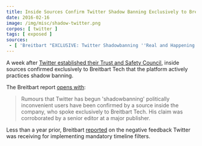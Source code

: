 ```yaml
---
title: Inside Sources Confirm Twitter Shadow Banning Exclusively to Breitbart
date: 2016-02-16
image: /img/misc/shadow-twitter.png
corpos: [ twitter ]
tags: [ exposed ]
sources:
 - [ 'Breitbart "EXCLUSIVE: Twitter Shadowbanning ''Real and Happening Every Day'' Says Inside Source" by Milo Yiannopoulos (16 Feb 2016)', 'archive.vn/Ae9VU' ]
---
```


A week after [Twitter established their Trust and Safety
Council](/e/twitter-trust-and-safety/), inside sources confirmed
exclusively to Breitbart Tech that the platform actively practices shadow
banning.

The Breitbart report [opens with](https://archive.vn/Ae9VU#selection-245.0-249.67):
> Rumours that Twitter has begun 'shadowbanning' politically inconvenient users
> have been confirmed by a source inside the company, who spoke exclusively to
> Breitbart Tech. His claim was corroborated by a senior editor at a major
> publisher.

Less than a year prior, Breitbart [reported](https://archive.vn/kqyCP) on the
negative feedback Twitter was receiving for implementing mandatory timeline
filters.
